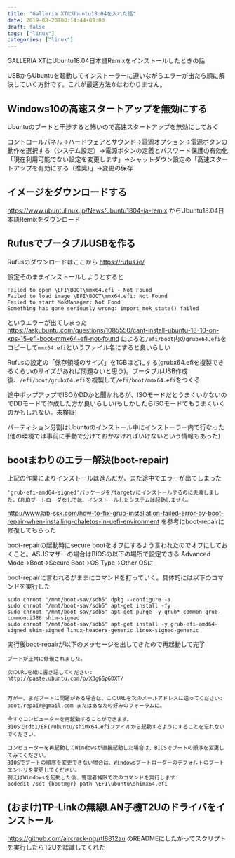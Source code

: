 ```yaml
---
title: "Galleria XTにUbuntu18.04を入れた話"
date: 2019-08-20T00:14:44+09:00
draft: false
tags: ["linux"]
categories: ["linux"]
---
```


GALLERIA XTにUbuntu18.04日本語Remixをインストールしたときの話

USBからUbuntuを起動してインストーラーに遵いながらエラーが出たら順に解決していく方針です。これが最適方法かはわかりません。

## Windows10の高速スタートアップを無効にする
Ubuntuのブートと干渉すると怖いので高速スタートアップを無効にしておく

コントロールパネル→ハードウェアとサウンド→電源オプション→電源ボタンの動作を選択する（システム設定）→電源ボタンの定義とパスワード保護の有効化「現在利用可能でない設定を変更します」→シャットダウン設定の「高速スタートアップを有効にする（推奨）」→変更の保存

## イメージをダウンロードする
https://www.ubuntulinux.jp/News/ubuntu1804-ja-remix からUbuntu18.04日本語Remixをダウンロード

## RufusでブータブルUSBを作る
Rufusのダウンロードはここから https://rufus.ie/

設定そのままインストールしようとすると
```
Failed to open \EFI\BOOT\mmx64.efi - Not Found
Failed to load image \EFI\BOOT\mmx64.efi: Not Found
Failed to start MokManager: Not Fond
Something has gone seriously wrong: import_mok_state() failed
```
というエラーが出てしまった
https://askubuntu.com/questions/1085550/cant-install-ubuntu-18-10-on-xps-15-efi-boot-mmx64-efi-not-found によると`/efi/boot`内の`grubx64.efi`をコピーして`mmx64.efi`というファイル名にすると良いらしい

Rufusの設定の「保存領域のサイズ」を1GBほどにする(grubx64.efiを複製できるくらいのサイズがあれば問題ないと思う)。ブータブルUSB作成後、`/efi/boot/grubx64.efi`を複製して`/efi/boot/mmx64.efi`をつくる

途中ポップアップでISOかDDかと聞かれるが、ISOモードだとうまくいかないのでDDモードで作成した方が良いらしい(もしかしたらISOモードでもうまくいくのかもしれない。未検証)

パーティション分割はUbuntuのインストール中にインストーラー内で行なった(他の環境では事前に手動で分けておかなければいけないという情報もあった)

## bootまわりのエラー解決(boot-repair)
上記の作業によりインストールは進んだが、また途中でエラーが出てしまった

```
'grub-efi-amd64-signed'パッケージを/target/にインストールするのに失敗しました。GRUBブートローダなしでは、インストールしたシステムは起動しません。
```

http://www.lab-ssk.com/how-to-fix-grub-installation-failed-error-by-boot-repair-when-installing-chaletos-in-uefi-environment を参考にboot-repairに修復してもらった

boot-repairの起動時にsecure bootをオフにするよう言われたのでオフにしておくこと。ASUSマザーの場合はBIOSの以下の場所で設定できる
Advanced Mode→Boot→Secure Boot→OS Type→Other OSに

boot-repairに言われるがままにコマンドを打っていく。具体的には以下のコマンドを実行した
```
sudo chroot "/mnt/boot-sav/sdb5" dpkg --configure -a
sudo chroot "/mnt/boot-sav/sdb5" apt-get install -fy
sudo chroot "/mnt/boot-sav/sdb5" apt-get purge -y grub*-common grub-common:i386 shim-signed
sudo chroot "/mnt/boot-sav/sdb5" apt-get install -y grub-efi-amd64-signed shim-signed linux-headers-generic linux-signed-generic
```

実行後boot-repairが以下のメッセージを出してきたので再起動して完了
```
ブートが正常に修復されました。

次のURLを紙に書き記してください:
http://paste.ubuntu.com/p/X3g6Sp6DXT/


万が一、まだブートに問題がある場合は、このURLを次のメールアドレスに送ってください:
boot.repair@gmail.com またはあなたの好みのフォーラムに。

今すぐコンピューターを再起動することができます。
BIOSでsdb1/EFI/ubuntu/shimx64.efiファイルから起動するようにすることを忘れないでください。

コンピューターを再起動してWindowsが直接起動した場合は、BIOSでブートの順序を変更してみてください。
BIOSでブートの順序を変更できない場合は、Windowsブートローダーのデフォルトのブートエントリを変更してください。
例えばWindowsを起動した後、管理者権限で次のコマンドを実行します:
bcdedit /set {bootmgr} path \EFI\ubuntu\shimx64.efi
```

## (おまけ)TP-Linkの無線LAN子機T2Uのドライバをインストール

https://github.com/aircrack-ng/rtl8812au のREADMEにしたがってスクリプトを実行したらT2Uを認識してくれた
